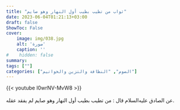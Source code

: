 ```yaml
---
title: "ثواب من تطيب بطيب أول النهار وهو صايم"
date: 2023-06-04T01:21:13+03:00
draft: false
ShowToc: False
cover:
    image: img/038.jpg
    alt: 'صورة'
    caption: ''
#    hidden: false
summary: 
tags: [""]
categories: ["الصوم", "النظافة والتزين والخواتيم"]
---
```

{{< youtube I0wrNV-MvW8 >}}  
 <br>
عن الصادق عليه‌السلام
قال : من تطيب بطيب أول النهار وهو صايم لم يفقد عقله.


